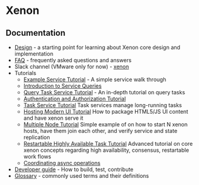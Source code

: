 # Xenon

## Documentation

* [Design](./Design) - a starting point for learning about Xenon core design and implementation
* [FAQ](./FAQ) - frequently asked questions and answers
* Slack channel (VMware only for now) - [xenon](https://vmware.slack.com/messages/xenon/details/)
* Tutorials
  * [Example Service Tutorial](./Example-Service-Tutorial) - A simple service walk through
  * [Introduction to Service Queries](./Introduction-to-Service-Queries)
  * [Query Task Service Tutorial](./QueryTaskService) - An in-depth tutorial on query tasks
  * [Authentication and Authorization Tutorial](./Authentication-And-Authorization-Tutorial)
  * [Task Service Tutorial](./Task-Service-Tutorial) Task services manage long-running tasks
  * [Hosting Modern UI Tutorial](./HostYourUi) How to package HTML5/JS UI content and have xenon serve it
  * [Multiple Node Tutorial](./Multi-Node-Tutorial) Simple example of on how to start N xenon hosts, have them join each other, and verify service and state replication
  * [Restartable Highly Available Task Tutorial](./Highly-Available-Task-Tutorial) Advanced tutorial on core xenon concepts regarding high availability, consensus, restartable work flows
  * [Coordinating async operations](./Coordinating-Async-Operations-(and-avoiding-callback-hell))
* [Developer guide](./Developer-Guide) - How to build, test, contribute
* [Glossary](./Glossary) - commonly used terms and their definitions
